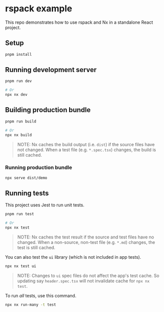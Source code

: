# rspack example

This repo demonstrates how to use rspack and Nx in a standalone React project.

## Setup

```bash
pnpm install
```

## Running development server

```bash
pnpm run dev 

# Or
npx nx dev
```

## Building production bundle

```bash
pnpm run build

# Or
npx nx build
```

> NOTE: Nx caches the build output (i.e. `dist`) if the source files have not changed. When a test file (e.g. `*.spec.tsx`) changes, the build is still cached.


### Running production bundle


```bash
npx serve dist/demo
```

## Running tests

This project uses Jest to run unit tests.

```bash
pnpm run test

# Or
npx nx test
```

> NOTE: Nx caches the test result if the source and test files have no changed. When a non-source, non-test file (e.g. `*.md`) changes, the test is still cached.

You can also test the `ui` library (which is not included in app tests).

```bash
npx nx test ui
```

> NOTE: Changes to `ui` spec files do not affect the app's test cache. So updating say `header.spec.tsx` will not invalidate cache for `npx nx test`.

To run _all_ tests, use this command.

```bash
npx nx run-many -t test
```



